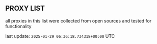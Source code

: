 ## PROXY LIST

all proxies in this list were collected from open sources and tested for functionality

last update: `2025-01-29 06:36:18.734318+00:00` UTC